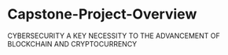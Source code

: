 # Capstone-Project-Overview
CYBERSECURITY A KEY NECESSITY TO THE ADVANCEMENT OF BLOCKCHAIN AND CRYPTOCURRENCY
